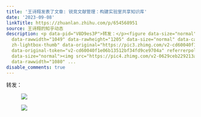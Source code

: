 ```yaml
---
title: '王诗翔发表了文章: 锐竞文献管理：构建实验室共享知识库'
date: '2023-09-08'
linkTitle: https://zhuanlan.zhihu.com/p/654568951
source: 王诗翔的知乎动态
description: <p data-pid="V8D9es3P">转发：</p><figure data-size="normal"><img src="https://pic3.zhimg.com/v2-cd60040f1e06b13512bf34fd9ce9704a_1440w.jpg"
  data-rawwidth="1049" data-rawheight="1205" data-size="normal" data-caption="" class="origin_image
  zh-lightbox-thumb" data-original="https://pic3.zhimg.com/v2-cd60040f1e06b13512bf34fd9ce9704a_r.jpg"
  data-original-token="v2-cd60040f1e06b13512bf34fd9ce9704a" referrerpolicy="no-referrer"></figure><figure
  data-size="normal"><img src="https://pic4.zhimg.com/v2-0629ceb229213afddb2493a14b0c5b9f_1440w.jpg"
  data-rawwidth="1080" ...
disable_comments: true
---
```

<p data-pid="V8D9es3P">转发：</p><figure data-size="normal"><img src="https://pic3.zhimg.com/v2-cd60040f1e06b13512bf34fd9ce9704a_1440w.jpg" data-rawwidth="1049" data-rawheight="1205" data-size="normal" data-caption="" class="origin_image zh-lightbox-thumb" data-original="https://pic3.zhimg.com/v2-cd60040f1e06b13512bf34fd9ce9704a_r.jpg" data-original-token="v2-cd60040f1e06b13512bf34fd9ce9704a" referrerpolicy="no-referrer"></figure><figure data-size="normal"><img src="https://pic4.zhimg.com/v2-0629ceb229213afddb2493a14b0c5b9f_1440w.jpg" data-rawwidth="1080" ...
